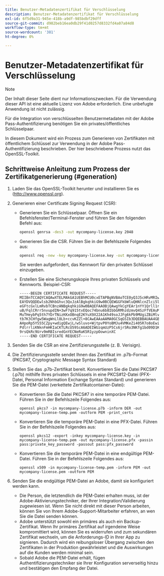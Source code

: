 ```yaml
---
title: Benutzer-Metadatenzertifikat für Verschlüsselung
description: Benutzer-Metadatenzertifikat für Verschlüsselung
exl-id: 6f5d9a31-945e-418b-a9df-985bdbf29dff
source-git-commit: d982beb16ea0db29f41d0257d8332fd4a07a84d8
workflow-type: tm+mt
source-wordcount: '381'
ht-degree: 0%

---
```


# Benutzer-Metadatenzertifikat für Verschlüsselung

>[!NOTE]
>
>Der Inhalt dieser Seite dient nur Informationszwecken. Für die Verwendung dieser API ist eine aktuelle Lizenz von Adobe erforderlich. Eine unbefugte Anwendung ist nicht zulässig.

Für die Integration von verschlüsselten Benutzermetadaten mit der Adobe Pass-Authentifizierung benötigen Sie ein privates/öffentliches Schlüsselpaar.

In diesem Dokument wird ein Prozess zum Generieren von Zertifikaten mit öffentlichem Schlüssel zur Verwendung in der Adobe Pass-Authentifizierung beschrieben. Der hier beschriebene Prozess nutzt das OpenSSL-Toolkit.

## Schrittweise Anleitung zum Prozess der Zertifikatgenerierung (#generation)

1. Laden Sie das OpenSSL-Toolkit herunter und installieren Sie es (http://www.openssl.org).

1. Generieren einer Certificate Signing Request (CSR):

   * Generieren Sie ein Schlüsselpaar.  Öffnen Sie ein Befehlsfenster/Terminal-Fenster und führen Sie den folgenden Befehl aus:

     ```bash
     openssl genrsa -des3 -out mycompany-license.key 2048
     ```

   * Generieren Sie die CSR. Führen Sie in der Befehlszeile Folgendes aus:

     ```bash
     openssl req -new -key mycompany-license.key -out mycompany-license.csr -batch
     ```

     Sie werden aufgefordert, das Kennwort für den privaten Schlüssel einzugeben.

   * Erstellen Sie eine Sicherungskopie Ihres privaten Schlüssels und Kennworts. Beispiel-CSR:

     ```
     -----BEGIN CERTIFICATE REQUEST-----
     MIIBnTCCAQYCAQAwXTELMAkGA1UEBhMCU0cxETAPBgNVBAoTCE0yQ3J5cHRvMRIw
     EAYDVQQDEwlsb2NhbGhvc3QxJzAlBgkqhkiG9w0BCQEWGGFkbWluQHNlcnZlci5l
     eGFtcGxlLmRvbTCBnzANBgkqhkiG9w0BAQEFAAOBjQAwgYkCgYEAr1nYY1Qrll1r
     uB/FqlCRrr5nvupdIN+3wF7q915tvEQoc74bnu6b8IbbGRMhzdzmvQ4SzFfVEAuM
     MuTHeybPq5th7YDrTNizKKxOBnqE2KYuX9X22A1Kh49soJJFg6kPb9MUgiZBiMlv
     tb7K3CHfgw5WagWnLl8Lb+ccvKZZl+8CAwEAAaAAMA0GCSqGSIb3DQEBBAUAA4GB
     AHpoRp5YS55CZpy+wdigQEwjL/wSluvo+WjtpvP0YoBMJu4VMKeZi405R7o8oEwi
     PdlrrliKNknFmHKIaCKTLRcU59ScA6ADEIWUzqmUzP5Cs6jrSRo3NKfg1bd09D1K
     9rsQkRc9Urv9mRBIsredGnYECNeRaK5R1yzpOowninXC
     -----END CERTIFICATE REQUEST-----
     ```

1. Senden Sie die CSR an eine Zertifizierungsstelle (z. B. Verisign).

1. Die Zertifizierungsstelle sendet Ihnen das Zertifikat im .p7b-Format (PKCS#7, Cryptographic Message Syntax Standard)

1. Stellen Sie das .p7b-Zertifikat bereit. Konvertieren Sie die Datei PKCS#7 (.p7b) mithilfe Ihres privaten Schlüssels in eine PKCS#12-Datei (PFX-Datei, Personal Information Exchange Syntax Standard) und generieren Sie die PEM-Datei (verkettete Zertifikatcontainer-Datei):

   * Konvertieren Sie die Datei PKCS#7 in eine temporäre PEM-Datei. Führen Sie in der Befehlszeile Folgendes aus:

     ```
     openssl pkcs7 -in mycompany-license.p7b -inform DER -out mycompany-license-temp.pem -outform PEM -print_certs
     ```

   * Konvertieren Sie die temporäre PEM-Datei in eine PFX-Datei.  Führen Sie in der Befehlszeile Folgendes aus:

     ```
     openssl pkcs12 -export -inkey mycompany-license.key -in mycompany-license-temp.pem -out mycompany-license.pfx -passin pass:private_key_password -passout pass:pfx_password
     ```

   * Konvertieren Sie die temporäre PEM-Datei in eine endgültige PEM-Datei. Führen Sie in der Befehlszeile Folgendes aus:

     ```
     openssl x509 -in mycompany-license-temp.pem -inform PEM -out mycompany-license.pem -outform PEM
     ```

1. Senden Sie die endgültige PEM-Datei an Adobe, damit sie konfiguriert werden kann.

   * Die Person, die letztendlich die PEM-Datei erhalten muss, ist der Adobe-Aktivierungstechniker, der Ihrer Integration/Validierung zugewiesen ist. Wenn Sie nicht direkt mit dieser Person arbeiten, können Sie von Ihrem Adobe-Support-Mitarbeiter erfahren, an wen Sie die Datei senden können.
   * Adobe unterstützt sowohl ein primäres als auch ein Backup-Zertifikat. Wenn Ihr primäres Zertifikat auf irgendeine Weise kompromittiert wird, können Sie es widerrufen und zum sekundären Zertifikat wechseln, um die Anforderungs-ID in Ihrer App zu signieren. Dadurch wird ein reibungsloser Übergang zwischen den Zertifikaten in der Produktion gewährleistet und die Auswirkungen auf die Kunden werden minimal sein.
   * Sobald Adobe die PEM-Datei erhält, fügen Authentifizierungstechniker sie Ihrer Konfiguration serverseitig hinzu und bestätigen den Empfang der Datei.
